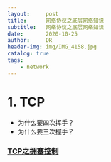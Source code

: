 ```yaml
---
layout:     post
title:      网络协议之底层网络知识
subtitle:   网络协议之底层网络知识
date:       2020-10-25
author:     DR
header-img: img/IMG_4158.jpg
catalog: true
tags:
    - network
---
```


# 1. TCP
* 为什么要四次挥手？
* 为什么要三次握手？
### [TCP之拥塞控制](https://cloud.tencent.com/developer/article/1369617)
